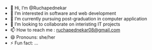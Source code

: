 - 👋 Hi, I’m @Ruchapednekar
- 👀 I’m interested in software and web development
- 🌱 I’m currently pursuing post-graduation in computer application
- 💞️ I’m looking to collaborate on interisting IT projects
- 📫 How to reach me : ruchapednekar08@gmail.com
- 😄 Pronouns: she/her
- ⚡ Fun fact: ...

<!---
Ruchapednekar/Ruchapednekar is a ✨ special ✨ repository because its `README.md` (this file) appears on your GitHub profile.
You can click the Preview link to take a look at your changes.
--->
